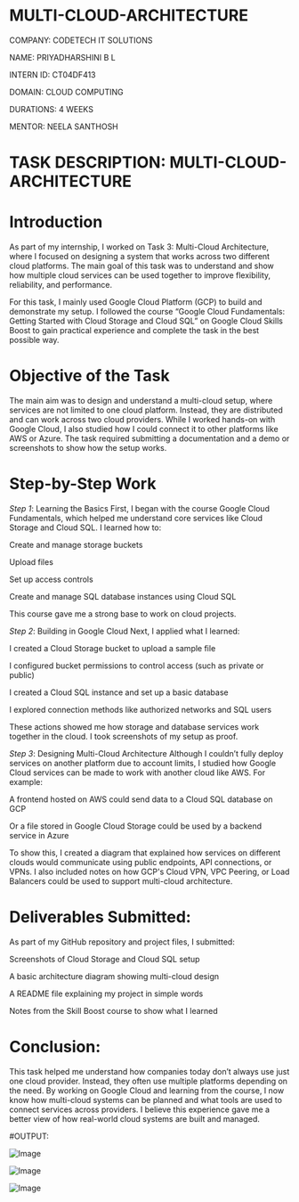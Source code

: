 # MULTI-CLOUD-ARCHITECTURE

COMPANY: CODETECH IT SOLUTIONS

NAME: PRIYADHARSHINI B L

INTERN ID: CT04DF413

DOMAIN: CLOUD COMPUTING

DURATIONS: 4 WEEKS

MENTOR: NEELA SANTHOSH

# TASK DESCRIPTION:  MULTI-CLOUD-ARCHITECTURE

# Introduction

As part of my internship, I worked on Task 3: Multi-Cloud Architecture, where I focused on designing a system that works across two different cloud platforms. The main goal of this task was to understand and show how multiple cloud services can be used together to improve flexibility, reliability, and performance.

For this task, I mainly used Google Cloud Platform (GCP) to build and demonstrate my setup. I followed the course “Google Cloud Fundamentals: Getting Started with Cloud Storage and Cloud SQL” on Google Cloud Skills Boost to gain practical experience and complete the task in the best possible way.

# Objective of the Task
The main aim was to design and understand a multi-cloud setup, where services are not limited to one cloud platform. Instead, they are distributed and can work across two cloud providers. While I worked hands-on with Google Cloud, I also studied how I could connect it to other platforms like AWS or Azure. The task required submitting a documentation and a demo or screenshots to show how the setup works.

# Step-by-Step Work
*Step 1*: Learning the Basics
First, I began with the course Google Cloud Fundamentals, which helped me understand core services like Cloud Storage and Cloud SQL. I learned how to:

Create and manage storage buckets

Upload files

Set up access controls

Create and manage SQL database instances using Cloud SQL

This course gave me a strong base to work on cloud projects.

*Step 2*: Building in Google Cloud
Next, I applied what I learned:

I created a Cloud Storage bucket to upload a sample file

I configured bucket permissions to control access (such as private or public)

I created a Cloud SQL instance and set up a basic database

I explored connection methods like authorized networks and SQL users

These actions showed me how storage and database services work together in the cloud. I took screenshots of my setup as proof.

*Step 3*: Designing Multi-Cloud Architecture
Although I couldn’t fully deploy services on another platform due to account limits, I studied how Google Cloud services can be made to work with another cloud like AWS. For example:

A frontend hosted on AWS could send data to a Cloud SQL database on GCP

Or a file stored in Google Cloud Storage could be used by a backend service in Azure

To show this, I created a diagram that explained how services on different clouds would communicate using public endpoints, API connections, or VPNs. I also included notes on how GCP's Cloud VPN, VPC Peering, or Load Balancers could be used to support multi-cloud architecture.

# Deliverables Submitted:

As part of my GitHub repository and project files, I submitted:

Screenshots of Cloud Storage and Cloud SQL setup

A basic architecture diagram showing multi-cloud design

A README file explaining my project in simple words

Notes from the Skill Boost course to show what I learned

# Conclusion:

This task helped me understand how companies today don’t always use just one cloud provider. Instead, they often use multiple platforms depending on the need. By working on Google Cloud and learning from the course, I now know how multi-cloud systems can be planned and what tools are used to connect services across providers. I believe this experience gave me a better view of how real-world cloud systems are built and managed.

#OUTPUT:

![Image](https://github.com/user-attachments/assets/ab8301f1-904a-462b-be37-012d6f47ac92)

![Image](https://github.com/user-attachments/assets/1c5fd24e-5926-45c7-bce8-a9de6d2b2e1c)

![Image](https://github.com/user-attachments/assets/a82180cf-ad99-4141-b088-e07edb7db28b)
